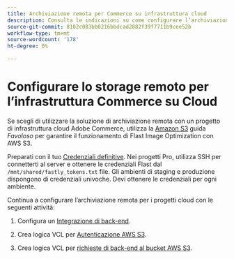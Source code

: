 ```yaml
---
title: Archiviazione remota per Commerce su infrastruttura cloud
description: Consulta le indicazioni su come configurare l’archiviazione remota per Adobe Commerce sull’infrastruttura cloud.
source-git-commit: 8102c083bb0216bbdcad2882f39f7711b9cee52b
workflow-type: tm+mt
source-wordcount: '178'
ht-degree: 0%

---
```



# Configurare lo storage remoto per l’infrastruttura Commerce su Cloud

Se scegli di utilizzare la soluzione di archiviazione remota con un progetto di infrastruttura cloud Adobe Commerce, utilizza la [Amazon S3](https://docs.fastly.com/en/guides/amazon-s3) guida _Favoloso_ per garantire il funzionamento di Flast Image Optimization con AWS S3.

Preparati con il tuo [Credenziali definitive](https://experienceleague.adobe.com/docs/commerce-cloud-service/user-guide/cdn/setup-fastly/fastly-configuration.html#get-fastly-credentials). Nei progetti Pro, utilizza SSH per connetterti al server e ottenere le credenziali Flast dal `/mnt/shared/fastly_tokens.txt` file. Gli ambienti di staging e produzione dispongono di credenziali univoche. Devi ottenere le credenziali per ogni ambiente.

Continua a configurare l’archiviazione remota per i progetti cloud con le seguenti attività:

1. Configura un [Integrazione di back-end](https://github.com/fastly/fastly-magento2/blob/master/Documentation/Guides/Edge-Modules/EDGE-MODULE-OTHER-CMS-INTEGRATION.md).

1. Crea logica VCL per [Autenticazione AWS S3](https://docs.fastly.com/en/guides/amazon-s3#using-an-amazon-s3-private-bucket).

1. Crea logica VCL per [richieste di back-end al bucket AWS S3](https://developer.fastly.com/reference/vcl/variables/backend-connection/req-backend/).
